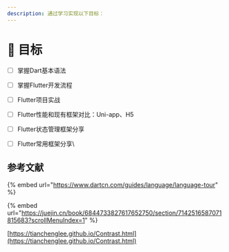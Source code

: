 ```yaml
---
description: 通过学习实现以下目标：
---
```


# 🍉 目标

* [ ] 掌握Dart基本语法
* [ ] 掌握Flutter开发流程
* [ ] Flutter项目实战
* [ ] Flutter性能和现有框架对比：Uni-app、H5
* [ ] Flutter状态管理框架分享
* [ ] Flutter常用框架分享\


## 参考文献

{% embed url="https://www.dartcn.com/guides/language/language-tour" %}

{% embed url="https://juejin.cn/book/6844733827617652750/section/7142516587071815683?scrollMenuIndex=1" %}

[https://tianchenglee.github.io/Contrast.html](https://tianchenglee.github.io/Contrast.html)
